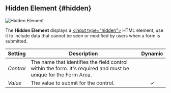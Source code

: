 ## Hidden Element {#hidden}

![Hidden Element](./assets/element-hidden.svg)

The **Hidden Element** displays a [\<input type="hidden"\>](https://developer.mozilla.org/en-US/docs/Web/HTML/Element/input/hidden) HTML element, use it to include data that cannot be seen or modified by users when a form is submitted.

| Setting | Description | Dynamic |
| --- | --- | :---: |
| *Control* | The name that identifies the field control within the form. It's required and must be unique for the Form Area. ||
| *Value* | The value to submit for the control. | &#x2713; |
